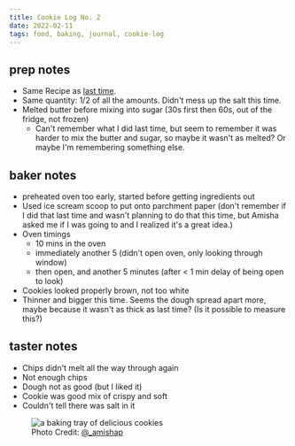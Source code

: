 ```yaml
---
title: Cookie Log No. 2
date: 2022-02-11
tags: food, baking, journal, cookie-log
---
```


## prep notes

- Same Recipe as [last time][1].
- Same quantity: 1/2 of all the amounts. Didn't mess up the salt this time.
- Melted butter before mixing into sugar (30s first then 60s, out of the fridge, not frozen)
    - Can't remember what I did last time, but seem to remember it was harder to mix the butter
    and sugar, so maybe it wasn't as melted? Or maybe I'm remembering something else.

## baker notes

- preheated oven too early, started before getting ingredients out
- Used ice scream scoop to put onto parchment paper (don't remember if I did that
   last time and wasn't planning to do that this time, but Amisha asked me if I was
   going to and I realized it's a great idea.)
- Oven timings
    - 10 mins in the oven
    - immediately another 5 (didn't open oven, only looking through window)
    - then open, and another 5 minutes (after < 1 min delay of being open to look)
- Cookies looked properly brown, not too white
- Thinner and bigger this time. Seems the dough spread apart more, maybe because it
wasn't as thick as last time? (Is it possible to measure this?)

## taster notes

- Chips didn't melt all the way through again
- Not enough chips
- Dough not as good (but I liked it)
- Cookie was good mix of crispy and soft
- Couldn't tell there was salt in it

<figure>
    <picture>
        <source type="image/webp" srcset="/images/blog/cookie-log-no-2.webp">
        <img src="/images/blog/cookie-log-no-2.jpg" alt="a baking tray of delicious cookies">
    </picture>
    <figcaption><span>Photo Credit:</span> <a href="https://twitter.com/_amishap">@_amishap</p>
</figure>


[1]: https://mehulkar.com/blog/2022/01/cookie-log---jan-2-2022/
